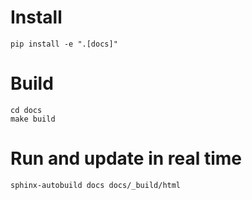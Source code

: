# Install

```
pip install -e ".[docs]"
```

# Build

```
cd docs
make build
```

# Run and update in real time

```
sphinx-autobuild docs docs/_build/html
```


